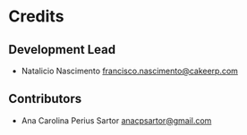# Credits

## Development Lead

- Natalicio Nascimento <francisco.nascimento@cakeerp.com>

## Contributors

- Ana Carolina Perius Sartor <anacpsartor@gmail.com>
